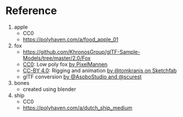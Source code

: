 # Reference
1. apple
   - CC0
   - https://polyhaven.com/a/food_apple_01
2. fox
   - https://github.com/KhronosGroup/glTF-Sample-Models/tree/master/2.0/Fox
   - [CC0](https://creativecommons.org/publicdomain/zero/1.0/): Low poly fox [by PixelMannen](https://opengameart.org/content/fox-and-shiba)
   - [CC-BY 4.0](https://creativecommons.org/licenses/by/4.0/): Rigging and animation [by @tomkranis on Sketchfab](https://sketchfab.com/models/371dea88d7e04a76af5763f2a36866bc)
   - glTF conversion [by @AsoboStudio and @scurest](https://github.com/KhronosGroup/glTF-Sample-Models/pull/150#issuecomment-406300118)
3. bones
   - created using blender
4. ship
   - CC0
   - https://polyhaven.com/a/dutch_ship_medium
